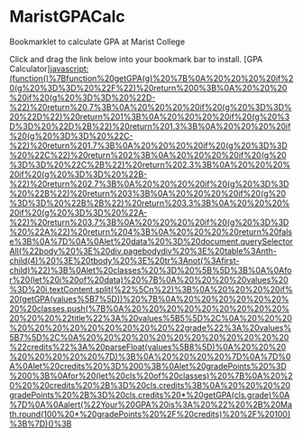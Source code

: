 # MaristGPACalc
Bookmarklet to calculate GPA at Marist College

Click and drag the link below into your bookmark bar to install.
[GPA Calculator]<javascript:(function()%7Bfunction%20getGPA(g)%20%7B%0A%20%20%20%20if%20(g%20%3D%3D%20%22F%22)%20return%200%3B%0A%20%20%20%20if%20(g%20%3D%3D%20%22D-%22)%20return%20.7%3B%0A%20%20%20%20if%20(g%20%3D%3D%20%22D%22)%20return%201%3B%0A%20%20%20%20if%20(g%20%3D%3D%20%22D%2B%22)%20return%201.3%3B%0A%20%20%20%20if%20(g%20%3D%3D%20%22C-%22)%20return%201.7%3B%0A%20%20%20%20if%20(g%20%3D%3D%20%22C%22)%20return%202%3B%0A%20%20%20%20if%20(g%20%3D%3D%20%22C%2B%22)%20return%202.3%3B%0A%20%20%20%20if%20(g%20%3D%3D%20%22B-%22)%20return%202.7%3B%0A%20%20%20%20if%20(g%20%3D%3D%20%22B%22)%20return%203%3B%0A%20%20%20%20if%20(g%20%3D%3D%20%22B%2B%22)%20return%203.3%3B%0A%20%20%20%20if%20(g%20%3D%3D%20%22A-%22)%20return%203.7%3B%0A%20%20%20%20if%20(g%20%3D%3D%20%22A%22)%20return%204%3B%0A%20%20%20%20return%20false%3B%0A%7D%0A%0Alet%20data%20%3D%20document.querySelectorAll(%22body%20%3E%20div.pagebodydiv%20%3E%20table%3Anth-child(4)%20%3E%20tbody%20%3E%20tr%3Anot(%3Afirst-child)%22)%3B%0Alet%20classes%20%3D%20%5B%5D%3B%0A%0Afor%20(let%20i%20of%20data)%20%7B%0A%20%20%20%20values%20%3D%20i.textContent.split(%22%5Cn%22)%3B%0A%20%20%20%20if%20(getGPA(values%5B7%5D))%20%7B%0A%20%20%20%20%20%20%20%20classes.push(%7B%0A%20%20%20%20%20%20%20%20%20%20%20%20%22title%22%3A%20values%5B5%5D%2C%0A%20%20%20%20%20%20%20%20%20%20%20%20%22grade%22%3A%20values%5B7%5D%2C%0A%20%20%20%20%20%20%20%20%20%20%20%20%22credits%22%3A%20parseFloat(values%5B8%5D)%0A%20%20%20%20%20%20%20%20%7D)%3B%0A%20%20%20%20%7D%0A%7D%0A%0Alet%20credits%20%3D%200%3B%0Alet%20gradePoints%20%3D%200%3B%0Afor%20(let%20cls%20of%20classes)%20%7B%0A%20%20%20%20credits%20%2B%3D%20cls.credits%3B%0A%20%20%20%20gradePoints%20%2B%3D%20cls.credits%20*%20getGPA(cls.grade)%0A%7D%0A%0Aalert(%22Your%20GPA%20is%3A%20%22%20%2B%20Math.round(100%20*%20gradePoints%20%2F%20credits)%20%2F%20100)%3B%7D)()%3B>

